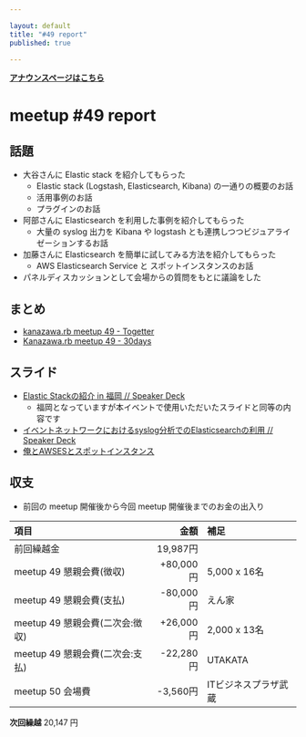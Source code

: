 ```yaml
---

layout: default
title: "#49 report"
published: true

---
```


<div style="text-align: left;"><a href="./"><strong>アナウンスページはこちら</strong></a></div>

# meetup #49 report

## 話題

* 大谷さんに Elastic stack を紹介してもらった
  + Elastic stack (Logstash, Elasticsearch, Kibana) の一通りの概要のお話
  + 活用事例のお話
  + プラグインのお話
* 阿部さんに Elasticsearch を利用した事例を紹介してもらった
  + 大量の syslog 出力を Kibana や logstash とも連携しつつビジュアライゼーションするお話
* 加藤さんに Elasticsearch を簡単に試してみる方法を紹介してもらった
  + AWS Elasticsearch Service と スポットインスタンスのお話
* パネルディスカッションとして会場からの質問をもとに議論をした

## まとめ

* [kanazawa.rb meetup 49 - Togetter](http://togetter.com/li/1023409)
* [Kanazawa.rb meetup 49 - 30days](http://30d.jp/kzrb/39)


## スライド

* [Elastic Stackの紹介 in 福岡 // Speaker Deck](https://speakerdeck.com/johtani/elastic-stackfalseshao-jie-in-fu-gang)
  * 福岡となっていますが本イベントで使用いただいたスライドと同等の内容です
* [イベントネットワークにおけるsyslog分析でのElasticsearchの利用 // Speaker Deck](https://speakerdeck.com/hirolovesbeer/ibentonetutowakuniokerusyslogfen-xi-defalseelasticsearchfalseli-yong)
* [俺とAWSESとスポットインスタンス](https://www.icloud.com/keynote/0j3Qx5n1viWkCuiQ9wLb8YK4Q#%E4%BF%BA%E3%81%A8AWSES%E3%81%A8%E3%82%B9%E3%83%9B%E3%82%9A%E3%83%83%E3%83%88%E3%82%A4%E3%83%B3%E3%82%B9%E3%82%BF%E3%83%B3%E3%82%B9)


<!-- 分かっている範囲でリンクがあれば列挙する
## 参加者のブログ

* XXX

-->


## 収支

<!-- 適宜更新する(以下は meetup 49 の内容を例示) -->

* 前回の meetup 開催後から今回 meetup 開催後までのお金の出入り

|項目                             |金額         |補足                                               |
|:--------------------------------|------------:|:--------------------------------------------------|
| 前回繰越金                      |    19,987円 |                                                   |
| meetup 49 懇親会費(徴収)        |   +80,000円 | 5,000 x 16名 |
| meetup 49 懇親会費(支払)        |   -80,000円 | えん家 |
| meetup 49 懇親会費(二次会:徴収) |   +26,000円 | 2,000 x 13名                                       |
| meetup 49 懇親会費(二次会:支払) |   -22,280円 | UTAKATA                                     |
| meetup 50 会場費                |    -3,560円 | ITビジネスプラザ武蔵 |

**次回繰越**  20,147 円

